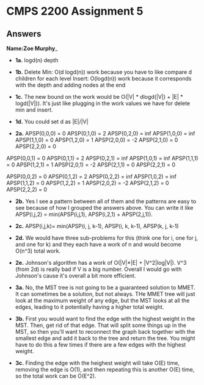 # CMPS 2200 Assignment 5
## Answers

**Name:**__Zoe Murphy___



- **1a.**
logd(n) depth

- **1b.**
Delete Min: O(d logd(n)) work because you have to like compare d children for each level
Insert: O(logd(n)) work because it corresponds with the depth and adding nodes at the end

- **1c.**
The new bound on the work would be O(|V| * dlogd(|V|) + |E| * logd(|V|)). It's just like plugging in the work values we have for delete min and insert. 

- **1d.**
You could set d as |E|/|V|

- **2a.**
APSP(0,0,0) = 0
APSP(0,1,0) = 2
APSP(0,2,0) = inf
APSP(1,0,0) = inf
APSP(1,1,0) = 0
APSP(1,2,0) = 1
APSP(2,0,0) = -2
APSP(2,1,0) = 0
APSP(2,2,0) = 0

APSP(0,0,1) = 0
APSP(0,1,1) = 2
APSP(0,2,1) = inf
APSP(1,0,1) = inf
APSP(1,1,1) = 0 
APSP(1,2,1) = 1
APSP(2,0,1) = -2
APSP(2,1,1) = 0
APSP(2,2,1) = 0

APSP(0,0,2) = 0
APSP(0,1,2) = 2
APSP(0,2,2) = inf
APSP(1,0,2) = inf
APSP(1,1,2) = 0
APSP(1,2,2) = 1
APSP(2,0,2) = -2 
APSP(2,1,2) = 0
APSP(2,2,2) = 0


- **2b.**
Yes I see a pattern between all of them and the patterns are easy to see because of how I grouped the answers above. You can write it like
APSP(i,j,2) = min(APSP(i,j,1), APSP(i,2,1) + APSP(2,j,1)).

- **2c.**
APSP(i,j,k)= min(APSP(i, j, k-1), APSP(i, k, k-1), APSP(k, j, k-1)

- **2d.**
We would have three sub-problems for this (think one for i, one for j, and one for k) and they each have a work of n and would become O(n^3) total work.

- **2e.**
Johnson's algorithm has a work of O(|V|*|E| + |V^2|log|V|). V^3 (from 2d) is really bad if V is a big number. Overall I would go with Johnson's cause it's overall a bit more efficient. 


- **3a.**
No, the MST tree is not going to be a guaranteed solution to MMET. It can sometimes be a solution, but not always. THe MMET tree will just look at the maximum weight of any edge, but the MST looks at all the edges, leading to it potentially having a higher total weight. 

- **3b.**
First you would want to find the edge with the highest weight in the MST. Then, get rid of that edge. That will split some things up in the MST, so then you'll want to reconnect the graph back together with the smallest edge and add it back to the tree and return the tree. You might have to do this a few times if there are a few edges with the highest weight. 

- **3c.**
Finding the edge with the heighest weight will take O(E) time, removing the edge is O(1), and then repeating this is another O(E) time, so the total work can be O(E^2). 
